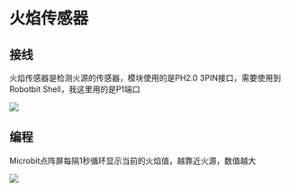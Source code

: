 # 火焰传感器

## 接线

火焰传感器是检测火源的传感器，模块使用的是PH2.0 3PIN接口，需要使用到Robotbit Shell，我这里用的是P1端口

![](https://s2.ax1x.com/2019/08/31/mxXxW8.jpg)

## 编程

Microbit点阵屏每隔1秒循环显示当前的火焰值，越靠近火源，数值越大

![](https://s2.ax1x.com/2019/09/02/n9x4Qx.jpg)